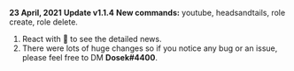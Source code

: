 **23 April, 2021**
**__Update v1.1.4__**
**New commands:**
youtube, headsandtails, role create, role delete.

1. React with :loudspeaker: to see the detailed news.
2. There were lots of huge changes so if you notice any bug or an issue, please feel free to DM **Dosek#4400**.